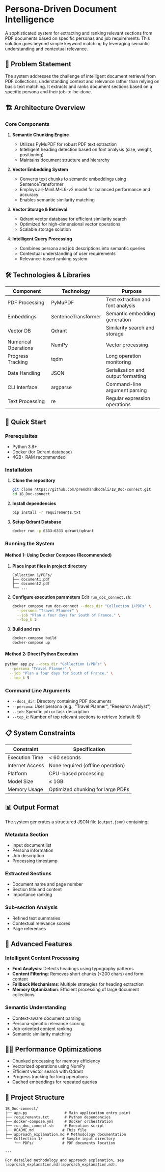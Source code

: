 # Persona-Driven Document Intelligence

A sophisticated system for extracting and ranking relevant sections from PDF documents based on specific personas and job requirements. This solution goes beyond simple keyword matching by leveraging semantic understanding and contextual relevance.

## 🎯 Problem Statement

The system addresses the challenge of intelligent document retrieval from PDF collections, understanding context and relevance rather than relying on basic text matching. It extracts and ranks document sections based on a specific persona and their job-to-be-done.

## 🏗️ Architecture Overview

### Core Components

1. **Semantic Chunking Engine**
   - Utilizes PyMuPDF for robust PDF text extraction
   - Intelligent heading detection based on font analysis (size, weight, positioning)
   - Maintains document structure and hierarchy

2. **Vector Embedding System**
   - Converts text chunks to semantic embeddings using SentenceTransformer
   - Employs all-MiniLM-L6-v2 model for balanced performance and accuracy
   - Enables semantic similarity matching

3. **Vector Storage & Retrieval**
   - Qdrant vector database for efficient similarity search
   - Optimized for high-dimensional vector operations
   - Scalable storage solution

4. **Intelligent Query Processing**
   - Combines persona and job descriptions into semantic queries
   - Contextual understanding of user requirements
   - Relevance-based ranking system

## 🛠️ Technologies & Libraries

| Component | Technology | Purpose |
|-----------|------------|---------|
| PDF Processing | PyMuPDF | Text extraction and font analysis |
| Embeddings | SentenceTransformer | Semantic embedding generation |
| Vector DB | Qdrant | Similarity search and storage |
| Numerical Operations | NumPy | Vector processing |
| Progress Tracking | tqdm | Long operation monitoring |
| Data Handling | JSON | Serialization and output formatting |
| CLI Interface | argparse | Command-line argument parsing |
| Text Processing | re | Regular expression operations |

## 🚀 Quick Start

### Prerequisites

- Python 3.8+
- Docker (for Qdrant database)
- 4GB+ RAM recommended

### Installation

1. **Clone the repository**
   ```bash
   git clone https://github.com/premchandkodali/1B_Doc-connect.git
   cd 1B_Doc-connect
   ```

2. **Install dependencies**
   ```bash
   pip install -r requirements.txt
   ```

3. **Setup Qdrant Database**
   ```bash
   docker run -p 6333:6333 qdrant/qdrant
   ```

### Running the System

#### Method 1: Using Docker Compose (Recommended)

1. **Place input files in project directory**
   ```
   Collection 1/PDFs/
   ├── document1.pdf
   ├── document2.pdf
   └── ...
   ```

2. **Configure execution parameters**
   Edit `run_doc_connect.sh`:
   ```bash
   docker compose run doc-connect --docs_dir "Collection 1/PDFs" \
     --persona "Travel Planner" \
     --job "Plan a four days for South of France." \
     --top_k 5
   ```

3. **Build and run**
   ```bash
   docker-compose build
   docker-compose up
   ```

#### Method 2: Direct Python Execution

```bash
python app.py --docs_dir "Collection 1/PDFs" \
  --persona "Travel Planner" \
  --job "Plan a four days for South of France." \
  --top_k 5
```

### Command Line Arguments

- `--docs_dir`: Directory containing PDF documents
- `--persona`: User persona (e.g., "Travel Planner", "Research Analyst")
- `--job`: Specific job or task description
- `--top_k`: Number of top relevant sections to retrieve (default: 5)

## 📋 System Constraints

| Constraint | Specification |
|------------|---------------|
| Execution Time | < 60 seconds |
| Internet Access | None required (offline operation) |
| Platform | CPU-based processing |
| Model Size | ≤ 1GB |
| Memory Usage | Optimized chunking for large PDFs |

## 📊 Output Format

The system generates a structured JSON file (`output.json`) containing:

### Metadata Section
- Input document list
- Persona information
- Job description
- Processing timestamp

### Extracted Sections
- Document name and page number
- Section title and content
- Importance ranking

### Sub-section Analysis
- Refined text summaries
- Contextual relevance scores
- Page references

## 🔧 Advanced Features

### Intelligent Content Processing
- **Font Analysis**: Detects headings using typography patterns
- **Content Filtering**: Removes short chunks (<200 chars) and form content
- **Fallback Mechanisms**: Multiple strategies for heading extraction
- **Memory Optimization**: Efficient processing of large document collections

### Semantic Understanding
- Context-aware document parsing
- Persona-specific relevance scoring
- Job-oriented content ranking
- Semantic similarity matching

## 🏃‍♂️ Performance Optimizations

- Chunked processing for memory efficiency
- Vectorized operations using NumPy
- Efficient vector search with Qdrant
- Progress tracking for long operations
- Cached embeddings for repeated queries

## 📁 Project Structure

```
1B_Doc-connect/
├── app.py                 # Main application entry point
├── requirements.txt       # Python dependencies
├── docker-compose.yml     # Docker orchestration
├── run_doc_connect.sh     # Execution script
├── README.md             # This file
├── approach_explanation.md # Methodology documentation
└── Collection 1/         # Sample input directory
    └── PDFs/             # PDF documents location

---

For detailed methodology and approach explanation, see [approach_explanation.md](approach_explanation.md).
